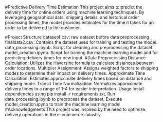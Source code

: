 #Predictive Delivery Time Estimation
This project aims to predict the delivery time for online orders using machine learning techniques. By leveraging geographical data, shipping details, and historical order processing times, the model provides estimates for the time it takes for an order to be delivered to the customer.

#Project Structure
dataset4.csv: raw dataset before data preprocessing
finaldata2.csv: Contains the dataset used for training and testing the model.
data_processing.ipynb: Script for cleaning and preprocessing the dataset.
model_creation.ipynb: Script for training the machine learning model and for predicting delivery times for new input.
#Data Preprocessing
Distance Calculation: Utilizes the Haversine formula to calculate distances between order locations.
Multiplier Assignment: Assigns weighted factors to shipping modes to determine their impact on delivery times.
Approximate Time Calculation: Estimates approximate delivery times based on distance and shipping mode.
Transit Time Normalization: Normalizes approximate delivery times to a range of 1-4 for easier interpretation.
Usage
Install dependencies using pip install -r requirements.txt.
Run data_processing.ipynb to preprocess the dataset.
Execute model_creation.ipynb to train the machine learning model.
#Acknowledgments
This project was inspired by the need to optimize delivery operations in the e-commerce industry.
